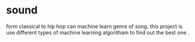 # sound
form classical to hip hop can machine learn genre of song.
this project is use different types of machine learning algoritham to find out the best one .
